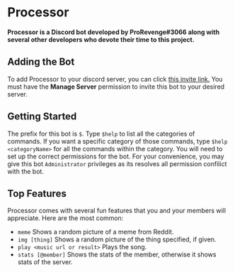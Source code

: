 # Processor
**Processor is a Discord bot developed by ProRevenge#3066 along with several other developers who devote their time to this project.**
## Adding the Bot
To add Processor to your discord server, you can click [this invite link.](https://discord.com/oauth2/authorize?client_id=689678745782714464&scope=bot&permissions=2134338815) You must have the **Manage Server** permission to invite this bot to your desired server.

## Getting Started
The prefix for this bot is `$`. Type `$help` to list all the categories of commands. If you want a specific category of those commands, type `$help <categoryName>` for all the commands within the category. You will need to set up the correct permissions for the bot. For your convenience, you may give this bot `Administrator` privileges as its resolves all permission confilict with the bot.

## Top Features 
Processor comes with several fun features that you and your members will appreciate. Here are the most common:
* `meme` Shows a random picture of a meme from Reddit.
* `img [thing]` Shows a random picture of the thing specified, if given.
* `play <music url or result>` Plays the song.
* `stats [@member]` Shows the stats of the member, otherwise it shows stats of the server.


